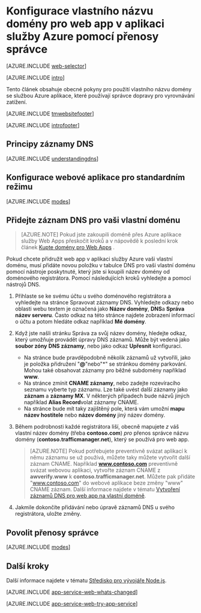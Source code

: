 <properties
    pageTitle="Nakonfigurujte aplikaci služby Azure, která používá přenosy správce pro vyrovnávání zatížení vlastního názvu domény pro web app."
    description="Použití vlastního názvu domény pro do webových aplikací služby Azure aplikace, která zahrnuje přenosy správce pro vyrovnávání zatížení."
    services="app-service\web"
    documentationCenter=""
    authors="rmcmurray"
    manager="wpickett"
    editor=""/>

<tags
    ms.service="app-service-web"
    ms.workload="web"
    ms.tgt_pltfrm="na"
    ms.devlang="na"
    ms.topic="article"
    ms.date="09/20/2016"
    ms.author="robmcm"/>

# <a name="configuring-a-custom-domain-name-for-a-web-app-in-azure-app-service-using-traffic-manager"></a>Konfigurace vlastního názvu domény pro web app v aplikaci služby Azure pomocí přenosy správce

[AZURE.INCLUDE [web-selector](../../includes/websites-custom-domain-selector.md)]

[AZURE.INCLUDE [intro](../../includes/custom-dns-web-site-intro-traffic-manager.md)]

Tento článek obsahuje obecné pokyny pro použití vlastního názvu domény se službou Azure aplikace, které používají správce dopravy pro vyrovnávání zatížení.

[AZURE.INCLUDE [tmwebsitefooter](../../includes/custom-dns-web-site-traffic-manager-notes.md)]

[AZURE.INCLUDE [introfooter](../../includes/custom-dns-web-site-intro-notes.md)]

<a name="understanding-records"></a>
## <a name="understanding-dns-records"></a>Principy záznamy DNS

[AZURE.INCLUDE [understandingdns](../../includes/custom-dns-web-site-understanding-dns-traffic-manager.md)]

<a name="bkmk_configsharedmode"></a>
## <a name="configure-your-web-apps-for-standard-mode"></a>Konfigurace webové aplikace pro standardním režimu

[AZURE.INCLUDE [modes](../../includes/custom-dns-web-site-modes-traffic-manager.md)]

<a name="bkmk_configurecname"></a>
## <a name="add-a-dns-record-for-your-custom-domain"></a>Přidejte záznam DNS pro vaši vlastní doménu

> [AZURE.NOTE] Pokud jste zakoupili doméně přes Azure aplikace služby Web Apps přeskočit kroků a v nápovědě k poslední krok článek [Kupte domény pro Web Apps](custom-dns-web-site-buydomains-web-app.md) .

Pokud chcete přidružit web app v aplikaci služby Azure vaši vlastní doménu, musí přidáte novou položku v tabulce DNS pro vaši vlastní doménu pomocí nástroje poskytnuté, který jste si koupili název domény od doménového registrátora. Pomocí následujících kroků vyhledejte a pomocí nástrojů DNS.

1. Přihlaste se ke svému účtu u svého doménového registrátora a vyhledejte na stránce Spravovat záznamy DNS. Vyhledejte odkazy nebo oblasti webu textem je označená jako **Název domény**, **DNS**a **Správa název serveru**. Často odkaz na této stránce najdete zobrazení informací o účtu a potom hledáte odkaz například **Mé domény**.

1. Když jste našli stránku Správa za svůj název domény, hledejte odkaz, který umožňuje provádět úpravy DNS záznamů. Může být vedená jako **soubor zóny** **DNS záznamy**, nebo jako odkaz **Upřesnit** konfiguraci.

    * Na stránce bude pravděpodobně několik záznamů už vytvořili, jako je položka přidružení "**@**"nebo"\*" se stránkou domény parkování. Mohou také obsahovat záznamy pro běžné subdomény například **www**.
    * Na stránce zmínit **CNAME záznamy**, nebo zadejte rozevíracího seznamu vyberte typ záznamu. Lze také uvést další záznamy jako **záznam** a **záznamy MX**. V některých případech bude názvů jiných například **Alias Record**volat záznamy CNAME.
    * Na stránce bude mít taky zajištěný pole, která vám umožní **mapu** **název hostitele** nebo **název domény** jiný název domény.

1. Během podrobnosti každé registrátora liší, obecně mapujete *z* váš vlastní název domény (třeba **contoso.com**) *pro* přenos správce názvu domény (**contoso.trafficmanager.net**), který se používá pro web app.

    > [AZURE.NOTE] Pokud potřebujete preventivně svázat aplikací k němu záznamu se už používá, můžete taky můžete vytvořit další záznam CNAME. Například **www.contoso.com** preventivně svázat webovou aplikaci, vytvořte záznam CNAME z **awverify.www** k **contoso.trafficmanager.net**. Můžete pak přidáte "www.contoso.com" do webové aplikace beze změny "www" CNAME záznam. Další informace najdete v tématu [Vytvoření záznamů DNS pro web app na vlastní doméně][CREATEDNS].

1. Jakmile dokončíte přidávání nebo úpravě záznamů DNS u svého registrátora, uložte změny.

<a name="enabledomain"></a>
## <a name="enable-traffic-manager"></a>Povolit přenosy správce

[AZURE.INCLUDE [modes](../../includes/custom-dns-web-site-enable-on-traffic-manager.md)]

## <a name="next-steps"></a>Další kroky

Další informace najdete v tématu [Středisko pro vývojáře Node.js](/develop/nodejs/).

[AZURE.INCLUDE [app-service-web-whats-changed](../../includes/app-service-web-whats-changed.md)]

[AZURE.INCLUDE [app-service-web-try-app-service](../../includes/app-service-web-try-app-service.md)]

<!-- URL List -->

[CREATEDNS]: ../dns/dns-web-sites-custom-domain.md

